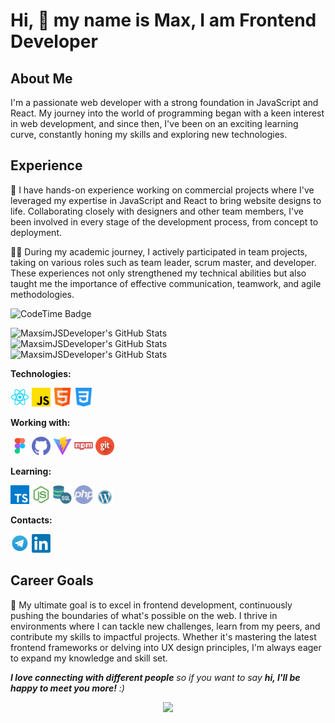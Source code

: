 # Hi, 👋 my name is Max, I am Frontend Developer

## About Me

I'm a passionate web developer with a strong foundation in JavaScript and React. My journey into the world of programming began with a keen interest in web development, and since then, I've been on an exciting learning curve, constantly honing my skills and exploring new technologies.

## Experience

🚀 I have hands-on experience working on commercial projects where I've leveraged my expertise in JavaScript and React to bring website designs to life. Collaborating closely with designers and other team members, I've been involved in every stage of the development process, from concept to deployment.

👨‍💻 During my academic journey, I actively participated in team projects, taking on various roles such as team leader, scrum master, and developer. These experiences not only strengthened my technical abilities but also taught me the importance of effective communication, teamwork, and agile methodologies.

<p align="left">
<img href="https://codetime.dev" alt="CodeTime Badge" src="https://img.shields.io/endpoint?style=social&color=222&url=https%3A%2F%2Fapi.codetime.dev%2Fshield%3Fid%3D25783%26project%3D%26in=0">
</p>

<img src="https://github-readme-stats.vercel.app/api?username=MaxsimJSDeveloper&theme=tokyonight&show_icons=true&hide_border=true&count_private=true" alt="MaxsimJSDeveloper's GitHub Stats" />

<img src="https://github-readme-stats.vercel.app/api/top-langs/?username=MaxsimJSDeveloper&theme=tokyonight&show_icons=true&hide_border=true&layout=compact" alt="MaxsimJSDeveloper's GitHub Stats" />

<img src="https://github-readme-streak-stats.herokuapp.com/?user=MaxsimJSDeveloper&theme=tokyonight&hide_border=true" alt="MaxsimJSDeveloper's GitHub Stats" />

**Technologies:**

<a href="https://reactjs.org/" title="React" target="_blank"><img src="icons/react.png" width="30"/></a>
<a href="https://www.javascript.com/" title="JavaScript" target="_blank"><img src="icons/js.png" width="30"/></a>
<a href="https://html.com/" title="HTML" target="_blank"><img src="icons/html.png" width="30"/></a>
<a href="https://css.in.ua/" title="CSS" target="_blank"><img src="icons/css.png" width="30"/></a>

**Working with:**

<a href="https://www.figma.com/" title="Figma" target="_blank"><img src="icons/figma.png" width="30"/></a>
<a href="https://github.com/" title="GitHub" target="_blank"><img src="icons/github.png" width="30"/></a>
<a href="https://vitejs.dev/" title="Vite" target="_blank"><img src="icons/vite.png" width="30"/></a>
<a href="https://www.npmjs.com/" title="NPM" target="_blank"><img src="icons/npm.png" width="30"/></a>
<a href="https://git-scm.com/" title="Git" target="_blank"><img src="icons/git.png" width="30"/></a>

**Learning:**

<a href="https://www.typescriptlang.org/" title="TypeScript" target="_blank"><img src="icons/typescript.png" width="30"/></a>
<a href="https://nodejs.org/en" title="Node.js" target="_blank"><img src="icons/node.png" width="30"/></a>
<a href="https://www.mysql.com/" title="MySQL" target="_blank"><img src="icons/sql.png" width="30"/></a>
<a href="https://www.php.net/" title="PHP" target="_blank"><img src="icons/php.png" width="30"/></a>
<a href="https://developer.wordpress.org/" title="Wordpress" target="_blank"><img src="icons/wordpress.png" width="30"/></a>

**Contacts:**

<a href="https://t.me/JsWEB_Developer" title="Telegram" target="_blank"><img src="icons/tg.png" width="30"/></a>
<a href="http://www.linkedin.com/in/maksymholovko/" title="LinkedIn" target="_blank"><img src="icons/linkedIn.webp" width="30"/></a>

## Career Goals

🎯 My ultimate goal is to excel in frontend development, continuously pushing the boundaries of what's possible on the web. I thrive in environments where I can tackle new challenges, learn from my peers, and contribute my skills to impactful projects. Whether it's mastering the latest frontend frameworks or delving into UX design principles, I'm always eager to expand my knowledge and skill set.

<em><b>I love connecting with different people</b> so if you want to say <b>hi, I'll be happy to meet you more!</b> :)</em><div style="text-align:center;">
<img src="https://media.giphy.com/media/LnQjpWaON8nhr21vNW/giphy.gif" width="60">

</div>
